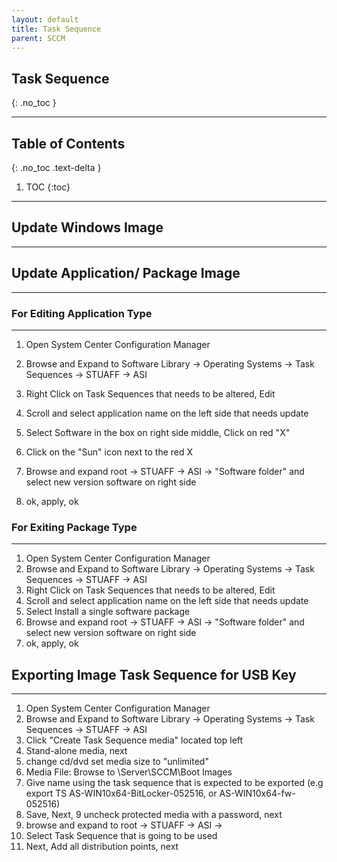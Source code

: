 ```yaml
---
layout: default
title: Task Sequence
parent: SCCM
---
```


## Task Sequence
{: .no_toc }

---

## Table of Contents
{: .no_toc .text-delta }

1. TOC
{:toc}

---

## Update Windows Image
---

## Update Application/ Package Image
---

### For Editing Application Type
---

1. Open System Center Configuration Manager

2. Browse and Expand to Software Library -> Operating Systems -> Task Sequences -> STUAFF -> ASI

3. Right Click on Task Sequences that needs to be altered, Edit

4. Scroll and select application name on the left side that needs update

5. Select Software in the box on right side middle, Click on red "X"

6. Click on the "Sun" icon next to the red X

7. Browse and expand root -> STUAFF -> ASI -> "Software folder" and select new version software on right side

8. ok, apply, ok

### For Exiting Package Type
---
1. Open System Center Configuration Manager
2. Browse and Expand to Software Library -> Operating Systems -> Task Sequences -> STUAFF -> ASI
3. Right Click on Task Sequences that needs to be altered, Edit
4. Scroll and select application name on the left side that needs update
5. Select Install a single software package
6. Browse and expand root -> STUAFF -> ASI -> "Software folder" and select new version software on right side
7. ok, apply, ok

## Exporting Image Task Sequence for USB Key
---
1. Open System Center Configuration Manager
2. Browse and Expand to Software Library -> Operating Systems -> Task Sequences -> STUAFF -> ASI
3. Click "Create Task Sequence media" located top left
4. Stand-alone media, next
5. change cd/dvd set media size to "unlimited"
6. Media File: Browse to \\Server\SCCM\Boot Images
7. Give name using the task sequence that is expected to be exported (e.g export TS AS-WIN10x64-BitLocker-052516, or AS-WIN10x64-fw-052516)
8. Save, Next,
9 uncheck protected media with a password, next
10. browse and expand to root -> STUAFF -> ASI ->
11. Select Task Sequence that is going to be used
12. Next, Add all distribution points, next
